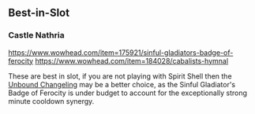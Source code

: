 ## Best-in-Slot

### Castle Nathria
https://www.wowhead.com/item=175921/sinful-gladiators-badge-of-ferocity
https://www.wowhead.com/item=184028/cabalists-hymnal

These are best in slot, if you are not playing with Spirit Shell then the [Unbound Changeling](https://www.wowhead.com/item=178708/unbound-changeling?bonus=6917) may be a better choice, as the Sinful Gladiator's Badge of Ferocity is under budget to account for the exceptionally strong minute cooldown synergy.